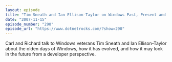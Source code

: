 ```yaml
---
layout: episode
title: "Tim Sneath and Ian Ellison-Taylor on Windows Past, Present and Future"
date: "2007-11-15"
episode_number: "290"
episode_url: "https://www.dotnetrocks.com/?show=290"
---
```


Carl and Richard talk to Windows veterans Tim Sneath and Ian Ellison-Taylor about the olden days of Windows, how it has evolved, and how it may look in the future from a developer perspective.
